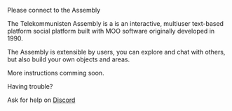 Please connect to the Assembly

The Telekommunisten Assembly is a is an interactive, multiuser text-based
platform social platform built with MOO software originally developed in 1990.

The Assembly is extensible by users, you can explore and chat with others, but
also build your own objects and areas.

More instructions comming soon.

Having trouble?

Ask for help on [Discord](https://discord.com/invite/pQV97gY)
